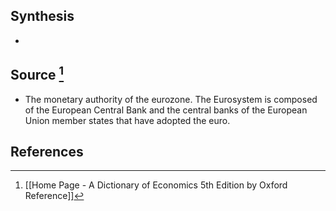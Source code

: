 ## Synthesis
- 
## Source [^1]
- The monetary authority of the eurozone. The Eurosystem is composed of the European Central Bank and the central banks of the European Union member states that have adopted the euro.
## References

[^1]: [[Home Page - A Dictionary of Economics 5th Edition by Oxford Reference]]